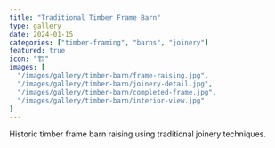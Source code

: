 ```yaml
---
title: "Traditional Timber Frame Barn"
type: gallery
date: 2024-01-15
categories: ["timber-framing", "barns", "joinery"]
featured: true
icon: "🏗️"
images: [
  "/images/gallery/timber-barn/frame-raising.jpg",
  "/images/gallery/timber-barn/joinery-detail.jpg",
  "/images/gallery/timber-barn/completed-frame.jpg",
  "/images/gallery/timber-barn/interior-view.jpg"
]
---
```


Historic timber frame barn raising using traditional joinery techniques. 